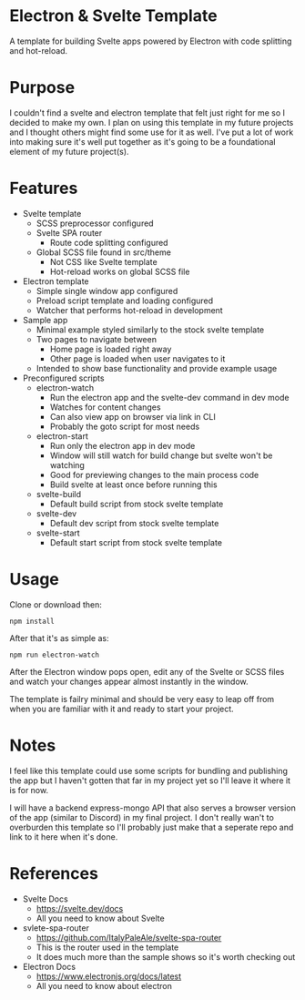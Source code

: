 # Electron & Svelte Template

A template for building Svelte apps powered by Electron with code splitting and hot-reload.

# Purpose
I couldn't find a svelte and electron template that felt just right for me so I decided to make my own. I plan on using this template in my future projects and I thought others might find some use for it as well. I've put a lot of work into making sure it's well put together as it's going to be a foundational element of my future project(s).


# Features

- Svelte template
  - SCSS preprocessor configured
  - Svelte SPA router
    - Route code splitting configured
  - Global SCSS file found in src/theme
      - Not CSS like Svelte template
      - Hot-reload works on global SCSS file
- Electron template
  - Simple single window app configured
  - Preload script template and loading configured
  - Watcher that performs hot-reload in development
- Sample app
  - Minimal example styled similarly to the stock svelte template
  - Two pages to navigate between
    - Home page is loaded right away
    - Other page is loaded when user navigates to it
  - Intended to show base functionality and provide example usage
- Preconfigured scripts
  - electron-watch
    - Run the electron app and the svelte-dev command in dev mode
    - Watches for content changes
    - Can also view app on browser via link in CLI
    - Probably the goto script for most needs
  - electron-start
    - Run only the electron app in dev mode
    - Window will still watch for build change but svelte won't be watching
    - Good for previewing changes to the main process code
    - Build svelte at least once before running this
  - svelte-build
    - Default build script from stock svelte template
  - svelte-dev
    - Default dev script from stock svelte template
  - svelte-start
    - Default start script from stock svelte template

# Usage

Clone or download then:
```
npm install
```
After that it's as simple as:
```
npm run electron-watch
```
After the Electron window pops open, edit any of the Svelte or SCSS files and watch your changes appear almost instantly in the window.


The template is failry minimal and should be very easy to leap off from when you are familiar with it and ready to start your project.

# Notes
I feel like this template could use some scripts for bundling and publishing the app but I haven't gotten that far in my project yet so I'll leave it where it is for now.

I will have a backend express-mongo API that also serves a browser version of the app (similar to Discord) in my final project. I don't really wan't to overburden this template so I'll probably just make that a seperate repo and link to it here when it's done.

# References
- Svelte Docs
  - https://svelte.dev/docs
  - All you need to know about Svelte
- svlete-spa-router
  - https://github.com/ItalyPaleAle/svelte-spa-router
  - This is the router used in the template
  - It does much more than the sample shows so it's worth checking out
- Electron Docs
  - https://www.electronjs.org/docs/latest
  - All you need to know about electron